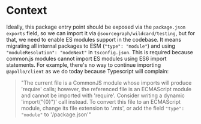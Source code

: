 # Context

Ideally, this package entry point should be exposed via the `package.json` `exports` field,
so we can import it via `@sourcegraph/wildcard/testing`, but for that, we need to enable ES modules
support in the codebase. It means migrating all internal packages to ESM (`"type": "module"`) and using
`"moduleResolution": "nodeNext"` in `tsconfig.json`. This is required because common.js modules
cannot import ES modules using ES6 import statements. For example, there's no way to continue importing
`@apollo/client` as we do today because Typescript will complain:

> "The current file is a CommonJS module whose imports will produce 'require' calls; however, the referenced file is an ECMAScript module and cannot be imported with 'require'. Consider writing a dynamic 'import(\"{0}\")' call instead. To convert this file to an ECMAScript module, change its file extension to '.mts', or add the field `"type": "module"` to '/package.json'"
